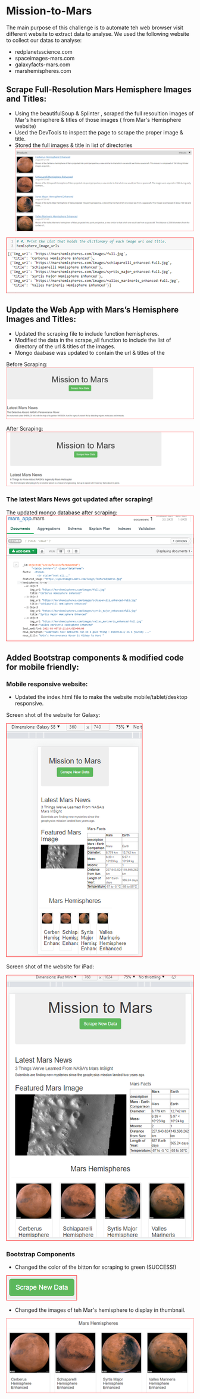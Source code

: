 # Mission-to-Mars
The main purpose of this challenge is to automate teh web browser visit different website to extract data to analyse.  We used the following website to collect our datas to analyse:
* redplanetsscience.com
* spaceimages-mars.com
* galaxyfacts-mars.com
* marshemispheres.com

## Scrape Full-Resolution Mars Hemisphere Images and Titles:

* Using the beautifulSoup & Splinter , scraped the full resoultion images of Mar's hemisphere & titles of those images ( from Mar's Hemisphere website)
* Used the DevTools to inspect the page to scrape the proper image & title.
* Stored the full images & title in list of directories
![image](images/mars_website.PNG)

![image](images/scraped_url.PNG)

## Update the Web App with Mars’s Hemisphere Images and Titles:
* Updated the scraping file to include function hemispheres.
* Modified the data in the scrape_all function to include the list of directory of the url & titles of the images.
* Mongo daabase was updated to contain the url & titles of the

Before Scraping:
![image](images/before_scraping.PNG)

After Scraping:
![image](images/after_scraping.PNG)

### The latest Mars News got updated after scraping!
 The updated mongo database after scraping:
 ![image](images/mongo_db.PNG)

 ## Added Bootstrap components & modified code for mobile friendly:
 ### Mobile responsive website:
 * Updated the index.html file to make the website mobile/tablet/desktop responsive.

 Screen shot of the website for Galaxy:

 ![image](images/galaxy.PNG)

 Screen shot of the website for iPad:

 ![image](images/iPad.PNG)

 ### Bootstrap Components
 * Changed the color of the bitton for scraping to green (SUCCESS!)
 
![image](images/button.PNG)

* Changed the images of teh Mar's hemisphere to display in thumbnail.

![image](images/mars_thumbnail.PNG)


